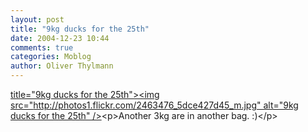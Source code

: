 ```yaml
---
layout: post
title: "9kg ducks for the 25th"
date: 2004-12-23 10:44
comments: true
categories: Moblog
author: Oliver Thylmann
---
```



[ title=&quot;9kg ducks for the 25th&quot;&gt;&lt;img src=&quot;http://photos1.flickr.com/2463476_5dce427d45_m.jpg&quot; alt=&quot;9kg ducks for the 25th&quot; /&gt;](http://www.flickr.com/photos/oliver/2463476/)&lt;p&gt;Another 3kg are in another bag. :)&lt;/p&gt;


